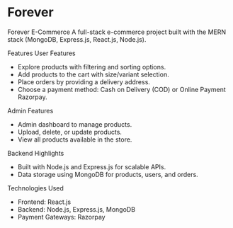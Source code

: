 # Forever

Forever E-Commerce
A full-stack e-commerce project built with the MERN stack (MongoDB, Express.js, React.js, Node.js).

Features
User Features
* Explore products with filtering and sorting options.
* Add products to the cart with size/variant selection.
* Place orders by providing a delivery address. 
* Choose a payment method: Cash on Delivery (COD) or Online Payment Razorpay.

Admin Features
* Admin dashboard to manage products.
* Upload, delete, or update products.
* View all products available in the store.

Backend Highlights
* Built with Node.js and Express.js for scalable APIs.
* Data storage using MongoDB for products, users, and orders.



Technologies Used
* Frontend: React.js
* Backend: Node.js, Express.js, MongoDB
* Payment Gateways: Razorpay
